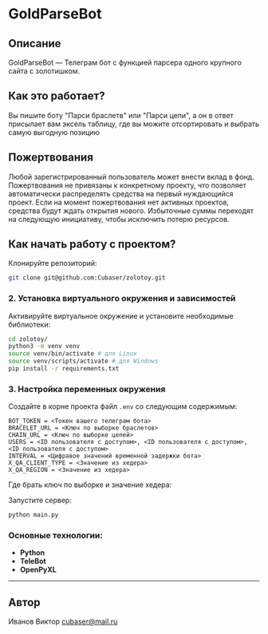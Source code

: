 # GoldParseBot

## Описание
GoldParseBot — Телеграм бот с функцией парсера одного крупного сайта с золотишком.

## Как это работает?

Вы пишите боту "Парси браслетв" или "Парси цепи", а он в ответ присылает вам эксель таблицу, где вы можите отсортировать и выбрать самую выгодную позицию

## Пожертвования

Любой зарегистрированный пользователь может внести вклад в фонд. Пожертвования не привязаны к конкретному проекту, что позволяет автоматически распределять средства на первый нуждающийся проект. Если на момент пожертвования нет активных проектов, средства будут ждать открытия нового. Избыточные суммы переходят на следующую инициативу, чтобы исключить потерю ресурсов.


## Как начать работу с проектом?

Клонируйте репозиторий:
```bash
git clone git@github.com:Cubaser/zolotoy.git
```

### 2. Установка виртуального окружения и зависимостей
Активируйте виртуальное окружение и установите необходимые библиотеки:
```bash
cd zolotoy/
python3 -m venv venv
source venv/bin/activate # для Linux
source venv/scripts/activate # для Windows
pip install -r requirements.txt
```

### 3. Настройка переменных окружения
Создайте в корне проекта файл `.env` со следующим содержимым:
```env
BOT_TOKEN = <Токен вашего телеграм бота>
BRACELET_URL = <Ключ по выборке браслетов>
CHAIN_URL = <Ключ по выборке цепей>
USERS = <ID пользователя с доступом>, <ID пользователя с доступом>,  <ID пользователя с доступом>
INTERVAL = <Цифравое значений временной задержки бота>
X_QA_CLIENT_TYPE = <Значение из хедера>
X_QA_REGION = <Значение из хедера>
```

Где брать ключ по выборке и значение хедера:


Запустите сервер:
```bash
python main.py
```

### Основные технологии:
- **Python**
- **TeleBot**
- **OpenPyXL**

---

## Автор
Иванов Виктор
[cubaser@mail.ru](mailto:cubaser@mail.ru)
